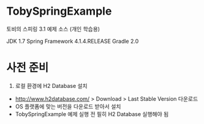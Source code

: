 # TobySpringExample
토비의 스피링 3.1 예제 소스 (개인 학습용)

JDK 1.7
Spring Framework 4.1.4.RELEASE
Gradle 2.0

# 사전 준비
1. 로컬 환경에 H2 Database 설치
 - http://www.h2database.com/ > Download > Last Stable Version 다운로드
 - OS 플랫폼에 맞는 버전을 다운로드 받아서 설치
 - TobySpringExample 예제 실행 전 필히 H2 Database 실행해야 됨

